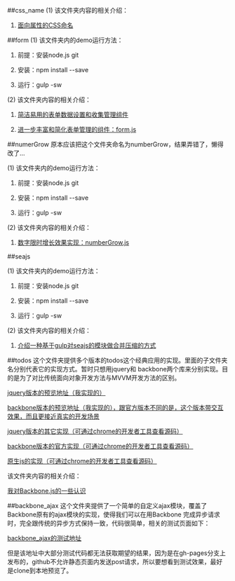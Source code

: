 ##css_name
(1) 该文件夹内容的相关介绍：

1. [面向属性的CSS命名](http://www.cnblogs.com/lyzg/p/5561001.html)

##form
(1) 该文件夹内的demo运行方法：

1. 前提：安装node.js git

2. 安装：npm install --save

3. 运行：gulp -sw

(2) 该文件夹内容的相关介绍：

1. [简洁易用的表单数据设置和收集管理组件](http://www.cnblogs.com/lyzg/p/5467691.html)

2. [进一步丰富和简化表单管理的组件：form.js](http://www.cnblogs.com/lyzg/p/5476478.html)

##numerGrow
原本应该把这个文件夹命名为numberGrow，结果弄错了，懒得改了...

(1) 该文件夹内的demo运行方法：

1. 前提：安装node.js git

2. 安装：npm install --save

3. 运行：gulp -sw

(2) 该文件夹内容的相关介绍：

1. [数字限时增长效果实现：numberGrow.js](http://www.cnblogs.com/lyzg/p/5517190.html)

##seajs

(1) 该文件夹内的demo运行方法：

1. 前提：安装node.js git

2. 安装：npm install --save

3. 运行：gulp -sw

(2) 该文件夹内容的相关介绍：

1. [介绍一种基于gulp对seajs的模块做合并压缩的方式](http://www.cnblogs.com/lyzg/p/5581961.html)

##todos
这个文件夹提供多个版本的todos这个经典应用的实现。里面的子文件夹名分别代表它的实现方式。暂时只想用jquery和
backbone两个库来分别实现。目的是为了对比传统面向对象开发方法与MVVM开发方法的区别。

[jquery版本的预览地址（我实现的）](http://liuyunzhuge.github.io/blog/todos/jquery/index.html)

[backbone版本的预览地址（我实现的），跟官方版本不同的是，这个版本带交互效果，而且更接近真实的开发场景](http://liuyunzhuge.github.io/blog/todos/backbone/index.html)

[jquery版本的其它实现（可通过chrome的开发者工具查看源码）](http://todomvc.com/examples/jquery/#/all)

[backbone版本的官方实现（可通过chrome的开发者工具查看源码）](http://backbonejs.org/examples/todos/index.html)

[原生js的实现（可通过chrome的开发者工具查看源码）](http://www.todolist.cn/)

该文件夹内容的相关介绍：

[我对Backbone.js的一些认识](http://www.cnblogs.com/lyzg/p/5634565.html)

##backbone_ajax
这个文件夹提供了一个简单的自定义ajax模块，覆盖了Backbone原有的ajax模块的实现，使得我们可以在用Backbone
完成异步请求时，完全跟传统的异步方式保持一致，代码很简单，相关的测试页面如下：

[backbone_ajax的测试地址](http://liuyunzhuge.github.io/blog/backbone_ajax/index.html)

但是该地址中大部分测试代码都无法获取期望的结果，因为是在gh-pages分支上发布的，github不允许静态页面内发送post请求，所以要想看到测试效果，最好是clone到本地预览了。